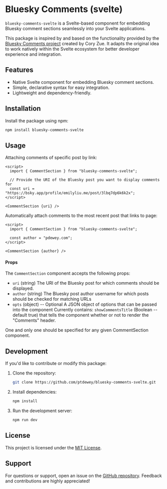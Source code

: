 # Bluesky Comments (svelte)

`bluesky-comments-svelte` is a Svelte-based component for embedding Bluesky comment sections seamlessly into your Svelte applications.

This package is inspired by and based on the functionality provided by the [Bluesky Comments project](https://github.com/czue/bluesky-comments) created by Cory Zue. It adapts the original idea to work natively within the Svelte ecosystem for better developer experience and integration.


## Features

- Native Svelte component for embedding Bluesky comment sections.
- Simple, declarative syntax for easy integration.
- Lightweight and dependency-friendly.


## Installation

Install the package using npm:

```bash
npm install bluesky-comments-svelte
```

## Usage

Attaching comments of specific post by link:

```svelte
<script>
  import { CommentSection } from "bluesky-comments-svelte";

  // Provide the URI of the Bluesky post you want to display comments for
  const uri = "https://bsky.app/profile/emilyliu.me/post/3lbq7dp6k6k2x";
</script>

<CommentSection {uri} />
```

Automatically attach comments to the most recent post that links to page:

```svelte
<script>
  import { CommentSection } from "bluesky-comments-svelte";

  const author = "pdewey.com";
</script>

<CommentSection {author} />
```


#### Props

The `CommentSection` component accepts the following props:

- `uri` (string)
    The URI of the Bluesky post for which comments should be displayed.
- `author` (string)
    The Bluesky post author username for which posts should be checked for matching URLs
- `opts` (object) -- Optional
    A JSON object of options that can be passed into the component
    Currently contains: `showCommentsTitle` (Boolean -- default true) that tells the component whether or not to render the "Comments" header.

One and only one should be specified for any given CommentSection component.

## Development

If you'd like to contribute or modify this package:

1. Clone the repository:
   ```bash
   git clone https://github.com/ptdewey/bluesky-comments-svelte.git
   ```
2. Install dependencies:
   ```bash
   npm install
   ```
3. Run the development server:
   ```bash
   npm run dev
   ```


## License

This project is licensed under the [MIT License](./LICENSE).


## Support

For questions or support, open an issue on the [GitHub repository](https://github.com/ptdewey/bluesky-comments-svelte/issues). Feedback and contributions are highly appreciated!

